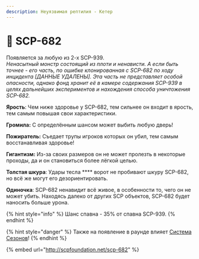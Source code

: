 ```yaml
---
description: Неуязвимая рептилия - Кетер
---
```


# 🐶 SCP-682

Появляется за любую из 2-х SCP-939.\
_Ненасытный монстр состоящий из плоти и ненависти. А если быть точнее - его часть, по ошибке клонированная с SCP-682 по ходу инцидента \[ДАННЫЕ УДАЛЕНЫ]. Эта часть не представляет особой опасности, однако фонд хранит её в камере содержания SCP-939 в целях дальнейших экспериментов и нахождения способа уничтожения SCP-682._

**Ярость**: Чем ниже здоровье у SCP-682, тем сильнее он входит в ярость, тем самым повышая свои характеристики.

**Громила:** С определённым шансом может выбить любую дверь!

**Пожиратель:** Съедает трупы игроков которых он убил, тем самым восстанавливая здоровье!

**Гигантизм:** Из-за своих размеров он не может пролезть в некоторые проходы, да и он становиться более лёгкой целью.

**Толстая шкура**: Удары тесла **** ворот не пробивают шкуру SCP-682, но всё же могут его дезориентировать.

**Одиночка**: SCP-682 ненавидит всё живое, в особенности то, чего он не может убить. Находясь далеко от других SCP объектов, SCP-682 будет наносить больше урона.

{% hint style="info" %}
Шанс спавна - 35% от спавна SCP-939.
{% endhint %}

{% hint style="danger" %}
Также на появление в раунде влияет [Система Сезонов](../server-systems/seasons-system.md)!
{% endhint %}

{% embed url="http://scpfoundation.net/scp-682" %}
